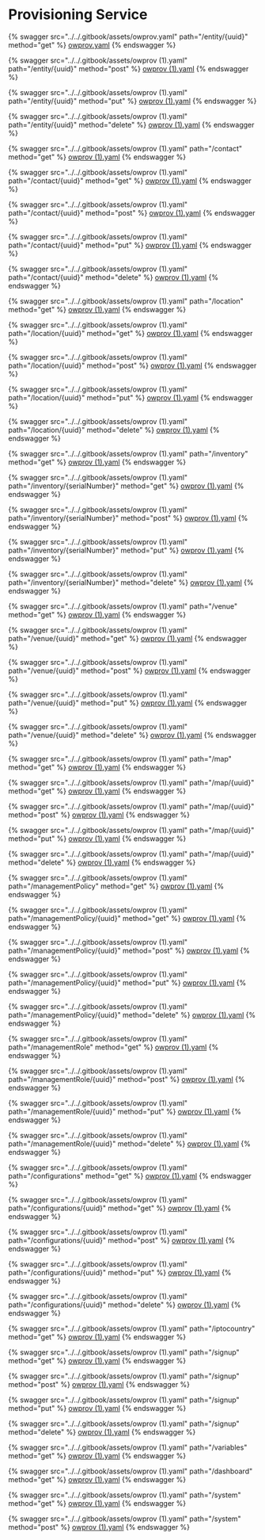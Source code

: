# Provisioning Service

{% swagger src="../../.gitbook/assets/owprov.yaml" path="/entity/{uuid}" method="get" %}
[owprov.yaml](../../.gitbook/assets/owprov.yaml)
{% endswagger %}

{% swagger src="../../.gitbook/assets/owprov (1).yaml" path="/entity/{uuid}" method="post" %}
[owprov (1).yaml](<../../.gitbook/assets/owprov (1).yaml>)
{% endswagger %}

{% swagger src="../../.gitbook/assets/owprov (1).yaml" path="/entity/{uuid}" method="put" %}
[owprov (1).yaml](<../../.gitbook/assets/owprov (1).yaml>)
{% endswagger %}

{% swagger src="../../.gitbook/assets/owprov (1).yaml" path="/entity/{uuid}" method="delete" %}
[owprov (1).yaml](<../../.gitbook/assets/owprov (1).yaml>)
{% endswagger %}

{% swagger src="../../.gitbook/assets/owprov (1).yaml" path="/contact" method="get" %}
[owprov (1).yaml](<../../.gitbook/assets/owprov (1).yaml>)
{% endswagger %}

{% swagger src="../../.gitbook/assets/owprov (1).yaml" path="/contact/{uuid}" method="get" %}
[owprov (1).yaml](<../../.gitbook/assets/owprov (1).yaml>)
{% endswagger %}

{% swagger src="../../.gitbook/assets/owprov (1).yaml" path="/contact/{uuid}" method="post" %}
[owprov (1).yaml](<../../.gitbook/assets/owprov (1).yaml>)
{% endswagger %}

{% swagger src="../../.gitbook/assets/owprov (1).yaml" path="/contact/{uuid}" method="put" %}
[owprov (1).yaml](<../../.gitbook/assets/owprov (1).yaml>)
{% endswagger %}

{% swagger src="../../.gitbook/assets/owprov (1).yaml" path="/contact/{uuid}" method="delete" %}
[owprov (1).yaml](<../../.gitbook/assets/owprov (1).yaml>)
{% endswagger %}

{% swagger src="../../.gitbook/assets/owprov (1).yaml" path="/location" method="get" %}
[owprov (1).yaml](<../../.gitbook/assets/owprov (1).yaml>)
{% endswagger %}

{% swagger src="../../.gitbook/assets/owprov (1).yaml" path="/location/{uuid}" method="get" %}
[owprov (1).yaml](<../../.gitbook/assets/owprov (1).yaml>)
{% endswagger %}

{% swagger src="../../.gitbook/assets/owprov (1).yaml" path="/location/{uuid}" method="post" %}
[owprov (1).yaml](<../../.gitbook/assets/owprov (1).yaml>)
{% endswagger %}

{% swagger src="../../.gitbook/assets/owprov (1).yaml" path="/location/{uuid}" method="put" %}
[owprov (1).yaml](<../../.gitbook/assets/owprov (1).yaml>)
{% endswagger %}

{% swagger src="../../.gitbook/assets/owprov (1).yaml" path="/location/{uuid}" method="delete" %}
[owprov (1).yaml](<../../.gitbook/assets/owprov (1).yaml>)
{% endswagger %}

{% swagger src="../../.gitbook/assets/owprov (1).yaml" path="/inventory" method="get" %}
[owprov (1).yaml](<../../.gitbook/assets/owprov (1).yaml>)
{% endswagger %}

{% swagger src="../../.gitbook/assets/owprov (1).yaml" path="/inventory/{serialNumber}" method="get" %}
[owprov (1).yaml](<../../.gitbook/assets/owprov (1).yaml>)
{% endswagger %}

{% swagger src="../../.gitbook/assets/owprov (1).yaml" path="/inventory/{serialNumber}" method="post" %}
[owprov (1).yaml](<../../.gitbook/assets/owprov (1).yaml>)
{% endswagger %}

{% swagger src="../../.gitbook/assets/owprov (1).yaml" path="/inventory/{serialNumber}" method="put" %}
[owprov (1).yaml](<../../.gitbook/assets/owprov (1).yaml>)
{% endswagger %}

{% swagger src="../../.gitbook/assets/owprov (1).yaml" path="/inventory/{serialNumber}" method="delete" %}
[owprov (1).yaml](<../../.gitbook/assets/owprov (1).yaml>)
{% endswagger %}

{% swagger src="../../.gitbook/assets/owprov (1).yaml" path="/venue" method="get" %}
[owprov (1).yaml](<../../.gitbook/assets/owprov (1).yaml>)
{% endswagger %}

{% swagger src="../../.gitbook/assets/owprov (1).yaml" path="/venue/{uuid}" method="get" %}
[owprov (1).yaml](<../../.gitbook/assets/owprov (1).yaml>)
{% endswagger %}

{% swagger src="../../.gitbook/assets/owprov (1).yaml" path="/venue/{uuid}" method="post" %}
[owprov (1).yaml](<../../.gitbook/assets/owprov (1).yaml>)
{% endswagger %}

{% swagger src="../../.gitbook/assets/owprov (1).yaml" path="/venue/{uuid}" method="put" %}
[owprov (1).yaml](<../../.gitbook/assets/owprov (1).yaml>)
{% endswagger %}

{% swagger src="../../.gitbook/assets/owprov (1).yaml" path="/venue/{uuid}" method="delete" %}
[owprov (1).yaml](<../../.gitbook/assets/owprov (1).yaml>)
{% endswagger %}

{% swagger src="../../.gitbook/assets/owprov (1).yaml" path="/map" method="get" %}
[owprov (1).yaml](<../../.gitbook/assets/owprov (1).yaml>)
{% endswagger %}

{% swagger src="../../.gitbook/assets/owprov (1).yaml" path="/map/{uuid}" method="get" %}
[owprov (1).yaml](<../../.gitbook/assets/owprov (1).yaml>)
{% endswagger %}

{% swagger src="../../.gitbook/assets/owprov (1).yaml" path="/map/{uuid}" method="post" %}
[owprov (1).yaml](<../../.gitbook/assets/owprov (1).yaml>)
{% endswagger %}

{% swagger src="../../.gitbook/assets/owprov (1).yaml" path="/map/{uuid}" method="put" %}
[owprov (1).yaml](<../../.gitbook/assets/owprov (1).yaml>)
{% endswagger %}

{% swagger src="../../.gitbook/assets/owprov (1).yaml" path="/map/{uuid}" method="delete" %}
[owprov (1).yaml](<../../.gitbook/assets/owprov (1).yaml>)
{% endswagger %}

{% swagger src="../../.gitbook/assets/owprov (1).yaml" path="/managementPolicy" method="get" %}
[owprov (1).yaml](<../../.gitbook/assets/owprov (1).yaml>)
{% endswagger %}

{% swagger src="../../.gitbook/assets/owprov (1).yaml" path="/managementPolicy/{uuid}" method="get" %}
[owprov (1).yaml](<../../.gitbook/assets/owprov (1).yaml>)
{% endswagger %}

{% swagger src="../../.gitbook/assets/owprov (1).yaml" path="/managementPolicy/{uuid}" method="post" %}
[owprov (1).yaml](<../../.gitbook/assets/owprov (1).yaml>)
{% endswagger %}

{% swagger src="../../.gitbook/assets/owprov (1).yaml" path="/managementPolicy/{uuid}" method="put" %}
[owprov (1).yaml](<../../.gitbook/assets/owprov (1).yaml>)
{% endswagger %}

{% swagger src="../../.gitbook/assets/owprov (1).yaml" path="/managementPolicy/{uuid}" method="delete" %}
[owprov (1).yaml](<../../.gitbook/assets/owprov (1).yaml>)
{% endswagger %}

{% swagger src="../../.gitbook/assets/owprov (1).yaml" path="/managementRole" method="get" %}
[owprov (1).yaml](<../../.gitbook/assets/owprov (1).yaml>)
{% endswagger %}

{% swagger src="../../.gitbook/assets/owprov (1).yaml" path="/managementRole/{uuid}" method="post" %}
[owprov (1).yaml](<../../.gitbook/assets/owprov (1).yaml>)
{% endswagger %}

{% swagger src="../../.gitbook/assets/owprov (1).yaml" path="/managementRole/{uuid}" method="put" %}
[owprov (1).yaml](<../../.gitbook/assets/owprov (1).yaml>)
{% endswagger %}

{% swagger src="../../.gitbook/assets/owprov (1).yaml" path="/managementRole/{uuid}" method="delete" %}
[owprov (1).yaml](<../../.gitbook/assets/owprov (1).yaml>)
{% endswagger %}

{% swagger src="../../.gitbook/assets/owprov (1).yaml" path="/configurations" method="get" %}
[owprov (1).yaml](<../../.gitbook/assets/owprov (1).yaml>)
{% endswagger %}

{% swagger src="../../.gitbook/assets/owprov (1).yaml" path="/configurations/{uuid}" method="get" %}
[owprov (1).yaml](<../../.gitbook/assets/owprov (1).yaml>)
{% endswagger %}

{% swagger src="../../.gitbook/assets/owprov (1).yaml" path="/configurations/{uuid}" method="post" %}
[owprov (1).yaml](<../../.gitbook/assets/owprov (1).yaml>)
{% endswagger %}

{% swagger src="../../.gitbook/assets/owprov (1).yaml" path="/configurations/{uuid}" method="put" %}
[owprov (1).yaml](<../../.gitbook/assets/owprov (1).yaml>)
{% endswagger %}

{% swagger src="../../.gitbook/assets/owprov (1).yaml" path="/configurations/{uuid}" method="delete" %}
[owprov (1).yaml](<../../.gitbook/assets/owprov (1).yaml>)
{% endswagger %}

{% swagger src="../../.gitbook/assets/owprov (1).yaml" path="/iptocountry" method="get" %}
[owprov (1).yaml](<../../.gitbook/assets/owprov (1).yaml>)
{% endswagger %}

{% swagger src="../../.gitbook/assets/owprov (1).yaml" path="/signup" method="get" %}
[owprov (1).yaml](<../../.gitbook/assets/owprov (1).yaml>)
{% endswagger %}

{% swagger src="../../.gitbook/assets/owprov (1).yaml" path="/signup" method="post" %}
[owprov (1).yaml](<../../.gitbook/assets/owprov (1).yaml>)
{% endswagger %}

{% swagger src="../../.gitbook/assets/owprov (1).yaml" path="/signup" method="put" %}
[owprov (1).yaml](<../../.gitbook/assets/owprov (1).yaml>)
{% endswagger %}

{% swagger src="../../.gitbook/assets/owprov (1).yaml" path="/signup" method="delete" %}
[owprov (1).yaml](<../../.gitbook/assets/owprov (1).yaml>)
{% endswagger %}

{% swagger src="../../.gitbook/assets/owprov (1).yaml" path="/variables" method="get" %}
[owprov (1).yaml](<../../.gitbook/assets/owprov (1).yaml>)
{% endswagger %}

{% swagger src="../../.gitbook/assets/owprov (1).yaml" path="/dashboard" method="get" %}
[owprov (1).yaml](<../../.gitbook/assets/owprov (1).yaml>)
{% endswagger %}

{% swagger src="../../.gitbook/assets/owprov (1).yaml" path="/system" method="get" %}
[owprov (1).yaml](<../../.gitbook/assets/owprov (1).yaml>)
{% endswagger %}

{% swagger src="../../.gitbook/assets/owprov (1).yaml" path="/system" method="post" %}
[owprov (1).yaml](<../../.gitbook/assets/owprov (1).yaml>)
{% endswagger %}
